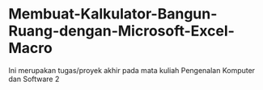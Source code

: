 # Membuat-Kalkulator-Bangun-Ruang-dengan-Microsoft-Excel-Macro
Ini merupakan tugas/proyek akhir pada mata kuliah Pengenalan Komputer dan Software 2
